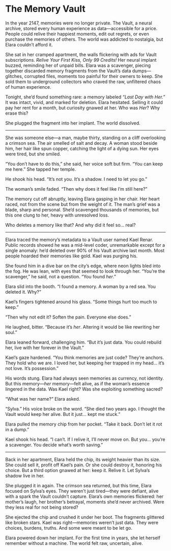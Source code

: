 # The Memory Vault

In the year 2147, memories were no longer private. The Vault, a neural archive, stored every human experience as data—accessible for a price. People could relive their happiest moments, edit out regrets, or even purchase the memories of others. The world was addicted to nostalgia, but Elara couldn’t afford it.

She sat in her cramped apartment, the walls flickering with ads for Vault subscriptions. *Relive Your First Kiss, Only 99 Credits!* Her neural implant buzzed, reminding her of unpaid bills. Elara was a scavenger, piecing together discarded memory fragments from the Vault’s data dumps—glitches, corrupted files, moments too painful for their owners to keep. She sold them to underground collectors who craved the raw, unfiltered chaos of human experience.

Tonight, she’d found something rare: a memory labeled *“Last Day with Her.”* It was intact, vivid, and marked for deletion. Elara hesitated. Selling it could pay her rent for a month, but curiosity gnawed at her. Who was *Her*? Why erase this?

She plugged the fragment into her implant. The world dissolved.

---

She was someone else—a man, maybe thirty, standing on a cliff overlooking a crimson sea. The air smelled of salt and decay. A woman stood beside him, her hair like spun copper, catching the light of a dying sun. Her eyes were tired, but she smiled.

“You don’t have to do this,” she said, her voice soft but firm. “You can keep me here.” She tapped her temple.

He shook his head. “It’s not you. It’s a shadow. I need to let you go.”

The woman’s smile faded. “Then why does it feel like I’m still here?”

The memory cut off abruptly, leaving Elara gasping in her chair. Her heart raced, not from the scene but from the weight of it. The man’s grief was a blade, sharp and personal. She’d scavenged thousands of memories, but this one clung to her, heavy with unresolved loss.

Who deletes a memory like that? And why did it feel so… real?

---

Elara traced the memory’s metadata to a Vault user named Kael Renar. Public records showed he was a mid-level coder, unremarkable except for a single anomaly: he’d deleted over 90% of his Vault archive last month. Most people hoarded their memories like gold. Kael was purging his.

She found him in a dive bar on the city’s edge, where neon lights bled into the fog. He was lean, with eyes that seemed to look through her. “You’re the scavenger,” he said, not a question. “You found *her*.”

Elara slid into the booth. “I found a memory. A woman by a red sea. You deleted it. Why?”

Kael’s fingers tightened around his glass. “Some things hurt too much to keep.”

“Then why not edit it? Soften the pain. Everyone else does.”

He laughed, bitter. “Because it’s *her*. Altering it would be like rewriting her soul.”

Elara leaned forward, challenging him. “But it’s just data. You could rebuild her, live with her forever in the Vault.”

Kael’s gaze hardened. “You think memories are just code? They’re anchors. They hold who we are. I loved her, but keeping her trapped in my head… it’s not love. It’s possession.”

His words stung. Elara had always seen memories as currency, not identity. But this memory—*her* memory—felt alive, as if the woman’s essence lingered in the data. Was Kael right? Was she exploiting something sacred?

“What was her name?” Elara asked.

“Sylva.” His voice broke on the word. “She died two years ago. I thought the Vault would keep her alive. But it just… kept me stuck.”

Elara pulled the memory chip from her pocket. “Take it back. Don’t let it rot in a dump.”

Kael shook his head. “I can’t. If I relive it, I’ll never move on. But you… you’re a scavenger. You decide what’s worth saving.”

---

Back in her apartment, Elara held the chip, its weight heavier than its size. She could sell it, profit off Kael’s pain. Or she could destroy it, honoring his choice. But a third option gnawed at her: keep it. Relive it. Let Sylva’s shadow live in her.

She plugged it in again. The crimson sea returned, but this time, Elara focused on Sylva’s eyes. They weren’t just tired—they were defiant, alive with a spark the Vault couldn’t capture. Elara’s own memories flickered: her mother’s laugh, her brother’s betrayal, moments she’d never archived. Were they less real for not being stored?

She ejected the chip and crushed it under her boot. The fragments glittered like broken stars. Kael was right—memories weren’t just data. They were choices, burdens, truths. And some were meant to be let go.

Elara powered down her implant. For the first time in years, she let herself remember without a machine. The world felt raw, uncertain, alive.
